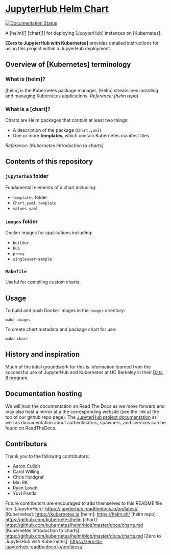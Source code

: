 # [JupyterHub Helm Chart](https://github.com/jupyterhub/helm-chart)

[![Documentation Status](https://readthedocs.org/projects/zero-to-jupyterhub/badge/?version=latest)](http://zero-to-jupyterhub.readthedocs.io/en/latest/?badge=latest)

A [helm][] [chart][] for deploying [JupyterHub] instances on [Kubernetes].

**[Zero to JupyterHub with Kubernetes]** provides detailed instructions for using this project within a JupyerHub deployment.

## Overview of [Kubernetes] terminology

### What is [helm]?

[helm] is the Kubernetes package manager. [Helm] streamlines  installing and managing Kubernetes applications. *Reference: [helm repo]*

### What is a [chart]?

Charts are Helm packages that contain at least two things:

- A description of the package (`Chart.yaml`)
- One or more **templates**, which contain Kubernetes manifest files

*Reference: [Kubernetes Introduction to charts]*

## Contents of this repository
### `jupyterhub` folder

Fundamental elements of a chart including:

- `templates` folder
- `Chart.yaml.template`
- `values.yaml`

### `images` folder

Docker images for applications including:

- `builder`
- `hub`
- `proxy`
- `singleuser-sample`

### `Makefile`

Useful for compiling custom charts.

## Usage

To build and push Docker images in the `images` directory:

    make images

To create chart metadata and package chart for use:

    make chart


## History and inspiration

Much of the intial groundwork for this is information learned from
the successful use of JupyterHub and Kubernetes at UC Berkeley in their
[Data 8](http://data8.org/) program.

## Documentation hosting

We will host the documentation on Read The Docs as we move forward and may also
host a mirror at a the corresponding
website (see the link at the top of our github repo page).
The [JupyterHub project documentation](https://jupyterhub.readthedocs.io) as well
as documentation about authenticators, spawners, and services can be found on
ReadTheDocs.

## Contributors

Thank you to the following contributors:

- Aaron Culich
- Carol Willing
- Chris Holdgraf
- Min RK
- Ryan Lovett
- Yuvi Panda

Future contributors are encouraged to add themselves to this README file too.
[JupyterHub]: https://jupyterhub.readthedocs.io/en/latest/
[Kubernetes]: https://kubernetes.io
[helm]: https://helm.sh/
[helm repo]: https://github.com/kubernetes/helm
[chart]: https://github.com/kubernetes/helm/blob/master/docs/charts.md
[Kubernetes Introduction to charts]: https://github.com/kubernetes/helm/blob/master/docs/charts.md
[Zero to JupyterHub with Kubernetes]: https://zero-to-jupyterhub.readthedocs.io/en/latest/
